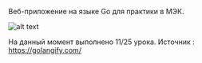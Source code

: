 Веб-приложение на языке Go для практики в МЭК.

![alt text](https://andreyex.ru/wp-content/uploads/2020/12/Kak-sozdat-prostoe-prilozhenie-na-yazyke-Go.png)

На данный момент выполнено 11/25 урока.
Источник : https://golangify.com/
